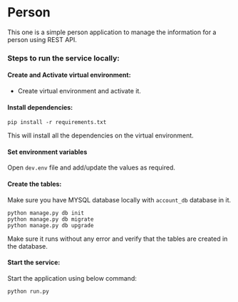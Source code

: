# Person

This one is a simple person application to manage the information for a person using REST API.

### Steps to run the service locally:
#### Create and Activate virtual environment:
- Create virtual environment and activate it.


#### Install dependencies:
```
pip install -r requirements.txt
```
This will install all the dependencies on the virtual environment.

#### Set environment variables
Open `dev.env` file and add/update the values as required.

#### Create the tables:
Make sure you have MYSQL database locally with `account_db` database in it.
```
python manage.py db init
python manage.py db migrate
python manage.py db upgrade
```
Make sure it runs without any error and verify that the tables are created in the database.

#### Start the service:

Start the application using below command:
```
python run.py
```
